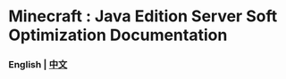 # Minecraft : Java Edition   Server Soft Optimization Documentation
### English | [中文](https://github.com/purpurFox/mcje-sso-doc/blob/main/README_CHS.md)
